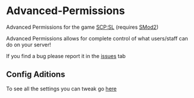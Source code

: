 # Advanced-Permissions
Advanced Permissions for the game [SCP:SL](https://store.steampowered.com/app/700330/SCP_Secret_Laboratory/) (requires [SMod2](https://github.com/Grover-c13/Smod2))

Advanced Permissions allows for complete control of what users/staff can do on your server!

If you find a bug please report it in the [issues](https://github.com/motoenduroboy/Advanced-Permissions/issues) tab

## Config Aditions
To see all the settings you can tweak go [here](https://github.com/motoenduroboy/Advanced-Permissions/wiki/configs)
